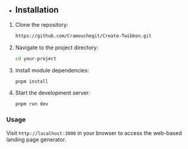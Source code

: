 - ## Installation

1. Clone the repository:

    ```bash
    https://github.com/Cramouchegit/Create-Twibbon.git
    ```

2. Navigate to the project directory:

    ```bash
    cd your-project
    ```

3. Install module dependencies:

    ```bash
    pnpm install
    ```

4. Start the development server:

    ```bash
    pnpm run dev
    ```

### Usage

Visit `http://localhost:3000` in your browser to access the web-based landing page generator.
